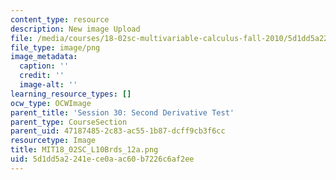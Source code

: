 ```yaml
---
content_type: resource
description: New image Upload
file: /media/courses/18-02sc-multivariable-calculus-fall-2010/5d1dd5a2241ece0aac60b7226c6af2ee_MIT18_02SC_L10Brds_12a.png
file_type: image/png
image_metadata:
  caption: ''
  credit: ''
  image-alt: ''
learning_resource_types: []
ocw_type: OCWImage
parent_title: 'Session 30: Second Derivative Test'
parent_type: CourseSection
parent_uid: 47187485-2c83-ac55-1b87-dcff9cb3f6cc
resourcetype: Image
title: MIT18_02SC_L10Brds_12a.png
uid: 5d1dd5a2-241e-ce0a-ac60-b7226c6af2ee
---
```

